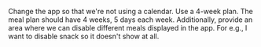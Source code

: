 Change the app so that we're not using a calendar. Use a 4-week plan. The meal plan should have 4 weeks, 5 days each week. Additionally, provide an area where we can disable different meals displayed in the app. For e.g., I want to disable snack so it doesn't show at all.